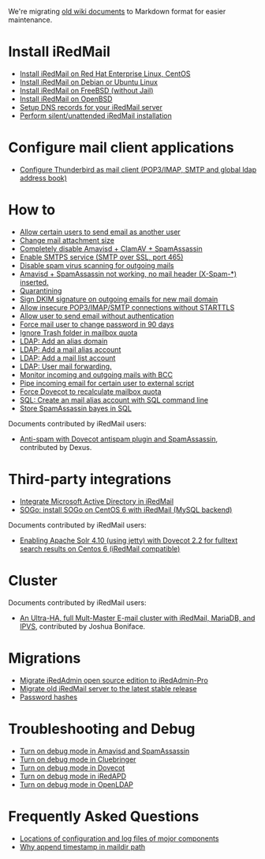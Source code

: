 We're migrating [old wiki documents](http://www.iredmail.org/wiki) to Markdown format for easier maintenance.
# Install iRedMail
* [Install iRedMail on Red Hat Enterprise Linux, CentOS](https://bitbucket.org/zhb/docs.iredmail.org/src/default/installation/0-install.iredmail.on.rhel.md)
* [Install iRedMail on Debian or Ubuntu Linux](https://bitbucket.org/zhb/docs.iredmail.org/src/default/installation/1-install.iredmail.on.debian.ubuntu.md)
* [Install iRedMail on FreeBSD (without Jail)](https://bitbucket.org/zhb/docs.iredmail.org/src/default/installation/2-install.iredmail.on.freebsd.md)
* [Install iRedMail on OpenBSD](https://bitbucket.org/zhb/docs.iredmail.org/src/default/installation/3-install.iredmail.on.openbsd.md)
* [Setup DNS records for your iRedMail server](https://bitbucket.org/zhb/docs.iredmail.org/src/default/installation/setup_dns.md)
* [Perform silent/unattended iRedMail installation](https://bitbucket.org/zhb/docs.iredmail.org/src/default/installation/unattended.iredmail.installation.md)
# Configure mail client applications
* [Configure Thunderbird as mail client (POP3/IMAP, SMTP and global ldap address book)](https://bitbucket.org/zhb/docs.iredmail.org/src/default/mua/configure.thunderbird.md)
# How to
* [Allow certain users to send email as another user](https://bitbucket.org/zhb/docs.iredmail.org/src/default/howto/0-allow.certain.users.to.send.email.as.different.user.md)
* [Change mail attachment size](https://bitbucket.org/zhb/docs.iredmail.org/src/default/howto/0-change.mail.attachment.size.md)
* [Completely disable Amavisd + ClamAV + SpamAssassin](https://bitbucket.org/zhb/docs.iredmail.org/src/default/howto/0-completely.disable.amavisd.clamav.spamassassin.md)
* [Enable SMTPS service (SMTP over SSL, port 465)](https://bitbucket.org/zhb/docs.iredmail.org/src/default/howto/0-enable.smtps.md)
* [Disable spam virus scanning for outgoing mails](https://bitbucket.org/zhb/docs.iredmail.org/src/default/howto/1-disable.spam.virus.scanning.for.outgoing.mails.md)
* [Amavisd + SpamAssassin not working, no mail header (X-Spam-*) inserted.](https://bitbucket.org/zhb/docs.iredmail.org/src/default/howto/1-no.x-spam.headers.md)
* [Quarantining](https://bitbucket.org/zhb/docs.iredmail.org/src/default/howto/1-quarantining.md)
* [Sign DKIM signature on outgoing emails for new mail domain](https://bitbucket.org/zhb/docs.iredmail.org/src/default/howto/1-sign.dkim.signature.for.new.domain.md)
* [Allow insecure POP3/IMAP/SMTP connections without STARTTLS](https://bitbucket.org/zhb/docs.iredmail.org/src/default/howto/2-allow.insecure.pop3.imap.smtp.connections.md)
* [Allow user to send email without authentication](https://bitbucket.org/zhb/docs.iredmail.org/src/default/howto/allow.user.to.send.email.without.authentication.md)
* [Force mail user to change password in 90 days](https://bitbucket.org/zhb/docs.iredmail.org/src/default/howto/force.user.to.change.password.md)
* [Ignore Trash folder in mailbox quota](https://bitbucket.org/zhb/docs.iredmail.org/src/default/howto/ignore.trash.folder.in.quota.md)
* [LDAP: Add an alias domain](https://bitbucket.org/zhb/docs.iredmail.org/src/default/howto/ldap.add.alias.domain.md)
* [LDAP: Add a mail alias account](https://bitbucket.org/zhb/docs.iredmail.org/src/default/howto/ldap.add.mail.alias.md)
* [LDAP: Add a mail list account](https://bitbucket.org/zhb/docs.iredmail.org/src/default/howto/ldap.add.mail.list.md)
* [LDAP: User mail forwarding.](https://bitbucket.org/zhb/docs.iredmail.org/src/default/howto/ldap.user.mail.forwarding.md)
* [Monitor incoming and outgoing mails with BCC](https://bitbucket.org/zhb/docs.iredmail.org/src/default/howto/monitor.incoming.and.outgoing.mails.with.bcc.md)
* [Pipe incoming email for certain user to external script ](https://bitbucket.org/zhb/docs.iredmail.org/src/default/howto/pipe.incoming.email.for.certain.user.to.external.script.md)
* [Force Dovecot to recalculate mailbox quota](https://bitbucket.org/zhb/docs.iredmail.org/src/default/howto/recalculate.mailbox.quota.md)
* [SQL: Create an mail alias account with SQL command line](https://bitbucket.org/zhb/docs.iredmail.org/src/default/howto/sql.create.mail.alias.md)
* [Store SpamAssassin bayes in SQL](https://bitbucket.org/zhb/docs.iredmail.org/src/default/howto/store.spamassassin.bayes.in.sql.md)

Documents contributed by iRedMail users:

* [Anti-spam with Dovecot antispam plugin and SpamAssassin](http://www.iredmail.org/forum/topic8169-iredmail-support-antispam-via-dovecot-and-spamassassin.html), contributed by Dexus.
# Third-party integrations
* [Integrate Microsoft Active Directory in iRedMail](https://bitbucket.org/zhb/docs.iredmail.org/src/default/integrations/active.directory.md)
* [SOGo: install SOGo on CentOS 6 with iRedMail (MySQL backend)](https://bitbucket.org/zhb/docs.iredmail.org/src/default/integrations/sogo-centos-6-mysql.md)

Documents contributed by iRedMail users:

* [Enabling Apache Solr 4.10 (using jetty) with Dovecot 2.2 for fulltext search results on Centos 6 (iRedMail compatible)](https://extremeshok.com/6622/enabling-apache-solr-4-10-using-jetty-with-dovecot-2-2-for-fulltext-search-results-on-centos-6-iredmail-compatible/)
# Cluster

Documents contributed by iRedMail users:

* [An Ultra-HA, full Mult-Master E-mail cluster with iRedMail, MariaDB, and IPVS](http://pastebin.com/JcYeQBrX), contributed by Joshua Boniface.
# Migrations
* [Migrate iRedAdmin open source edition to iRedAdmin-Pro](https://bitbucket.org/zhb/docs.iredmail.org/src/default/migrations/migrate.or.upgrade.iredadmin.md)
* [Migrate old iRedMail server to the latest stable release](https://bitbucket.org/zhb/docs.iredmail.org/src/default/migrations/migrate.to.new.iredmail.server.md)
* [Password hashes](https://bitbucket.org/zhb/docs.iredmail.org/src/default/migrations/password.hashes.md)
# Troubleshooting and Debug
* [Turn on debug mode in Amavisd and SpamAssassin](https://bitbucket.org/zhb/docs.iredmail.org/src/default/troubleshooting/turn.on.debug.mode.in.amavisd.md)
* [Turn on debug mode in Cluebringer](https://bitbucket.org/zhb/docs.iredmail.org/src/default/troubleshooting/turn.on.debug.mode.in.cluebringer.md)
* [Turn on debug mode in Dovecot](https://bitbucket.org/zhb/docs.iredmail.org/src/default/troubleshooting/turn.on.debug.mode.in.dovecot.md)
* [Turn on debug mode in iRedAPD](https://bitbucket.org/zhb/docs.iredmail.org/src/default/troubleshooting/turn.on.debug.mode.in.iredapd.md)
* [Turn on debug mode in OpenLDAP](https://bitbucket.org/zhb/docs.iredmail.org/src/default/troubleshooting/turn.on.debug.mode.in.openldap.md)
# Frequently Asked Questions
* [Locations of configuration and log files of mojor components](https://bitbucket.org/zhb/docs.iredmail.org/src/default/faq/file.locations.md)
* [Why append timestamp in maildir path](https://bitbucket.org/zhb/docs.iredmail.org/src/default/faq/why.append.timestamp.in.maildir.path.md)
